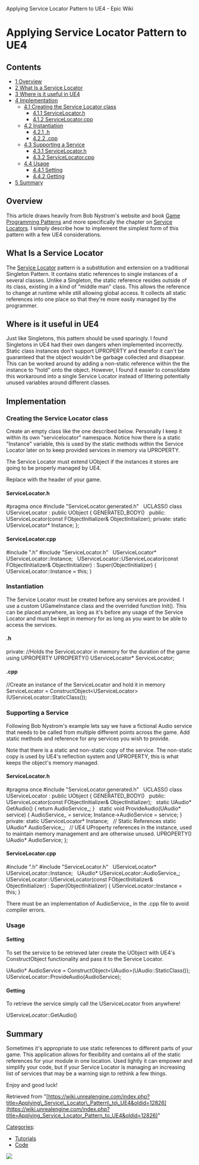 Applying Service Locator Pattern to UE4 - Epic Wiki                    

Applying Service Locator Pattern to UE4
=======================================

Contents
--------

*   [1 Overview](#Overview)
*   [2 What Is a Service Locator](#What_Is_a_Service_Locator)
*   [3 Where is it useful in UE4](#Where_is_it_useful_in_UE4)
*   [4 Implementation](#Implementation)
    *   [4.1 Creating the Service Locator class](#Creating_the_Service_Locator_class)
        *   [4.1.1 ServiceLocator.h](#ServiceLocator.h)
        *   [4.1.2 ServiceLocator.cpp](#ServiceLocator.cpp)
    *   [4.2 Instantiation](#Instantiation)
        *   [4.2.1 .h](#.h)
        *   [4.2.2 .cpp](#.cpp)
    *   [4.3 Supporting a Service](#Supporting_a_Service)
        *   [4.3.1 ServiceLocator.h](#ServiceLocator.h_2)
        *   [4.3.2 ServiceLocator.cpp](#ServiceLocator.cpp_2)
    *   [4.4 Usage](#Usage)
        *   [4.4.1 Setting](#Setting)
        *   [4.4.2 Getting](#Getting)
*   [5 Summary](#Summary)

Overview
--------

This article draws heavily from Bob Nystrom's website and book [Game Programming Patterns](http://gameprogrammingpatterns.com) and more specifically the chapter on [Service Locators](http://gameprogrammingpatterns.com/service-locator.html). I simply describe how to implement the simplest form of this pattern with a few UE4 considerations.

What Is a Service Locator
-------------------------

The [Service Locator](http://gameprogrammingpatterns.com/service-locator.html) pattern is a substitution and extension on a traditional Singleton Pattern. It contains static references to single instances of a several classes. Unlike a Singleton, the static reference resides outside of its class, existing in a kind of "middle man" class. This allows the reference to change at runtime while still allowing global access. It collects all static references into one place so that they're more easily managed by the programmer.

Where is it useful in UE4
-------------------------

Just like Singletons, this pattern should be used sparingly. I found Singletons in UE4 had their own dangers when implemented incorrectly. Static class instances don't support UPROPERTY and therefor it can't be guaranteed that the object wouldn't be garbage collected and disappear. This can be worked around by adding a non-static reference within the the instance to "hold" onto the object. However, I found it easier to consolidate this workaround into a single Service Locator instead of littering potentially unused variables around different classes.

Implementation
--------------

### Creating the Service Locator class

Create an empty class like the one described below. Personally I keep it within its own "servicelocator" namespace. Notice how there is a static "Instance" variable, this is used by the static methods within the Service Locator later on to keep provided services in memory via UPROPERTY.

The Service Locator must extend UObject if the instances it stores are going to be properly managed by UE4.

Replace <YourProject> with the header of your game.

#### ServiceLocator.h

#pragma once
#include "ServiceLocator.generated.h"
 
UCLASS()
class UServiceLocator : public UObject
{
	GENERATED\_BODY()
 
public:
	UServiceLocator(const FObjectInitializer& ObjectInitializer);
private:
	static UServiceLocator\* Instance;
};

#### ServiceLocator.cpp

#include "<YourProject>.h"
#include "ServiceLocator.h"
 
UServiceLocator\* UServiceLocator::Instance;
 
UServiceLocator::UServiceLocator(const FObjectInitializer& ObjectInitializer)
	: Super(ObjectInitializer)
{
	UServiceLocator::Instance \= this;
}

### Instantiation

The Service Locator must be created before any services are provided. I use a custom UGameInstance class and the overrided function Init(). This can be placed anywhere, as long as it's before any usage of the Service Locator and must be kept in memory for as long as you want to be able to access the services.

#### .h

private:
	//Holds the ServiceLocator in memory for the duration of the game using UPROPERTY
	UPROPERTY()
	UServiceLocator\* ServiceLocator;

#### .cpp

//Create an instance of the ServiceLocator and hold it in memory
ServiceLocator \= ConstructObject<UServiceLocator\>(UServiceLocator::StaticClass());

### Supporting a Service

Following Bob Nystrom's example lets say we have a fictional Audio service that needs to be called from multiple different points across the game. Add static methods and reference for any services you wish to provide.

Note that there is a static and non-static copy of the service. The non-static copy is used by UE4's reflection system and UPROPERTY, this is what keeps the object's memory managed.

#### ServiceLocator.h

#pragma once
#include "ServiceLocator.generated.h"
 
UCLASS()
class UServiceLocator : public UObject
{
	GENERATED\_BODY()
 
public:
	UServiceLocator(const FObjectInitializer& ObjectInitializer);
 
	static UAudio\* GetAudio() { return AudioService\_; }
 
	static void ProvideAudio(UAudio\* service)
	{
		AudioService\_ \= service;
		Instance\-\>AudioService \= service;
	}
private:
	static UServiceLocator\* Instance;
 
	// Static References
	static UAudio\* AudioService\_;
 
	// UE4 UProperty references in the instance, used to maintain memory management and are otherwise unused.
	UPROPERTY()
	UAudio\* AudioService;
};

#### ServiceLocator.cpp

#include "<YourProject>.h"
#include "ServiceLocator.h"
 
UServiceLocator\* UServiceLocator::Instance;
 
UAudio\* UServiceLocator::AudioService\_;
 
UServiceLocator::UServiceLocator(const FObjectInitializer& ObjectInitializer)
	: Super(ObjectInitializer)
{
	UServiceLocator::Instance \= this;
}

There must be an implementation of AudioService\_ in the .cpp file to avoid compiler errors.

### Usage

#### Setting

To set the service to be retrieved later create the UObject with UE4's ConstructObject functionality and pass it to the Service Locator.

UAudio\* AudioService \= ConstructObject<UAudio\>(UAudio::StaticClass());
UServiceLocator::ProvideAudio(AudioService);

#### Getting

To retrieve the service simply call the UServiceLocator from anywhere!

UServiceLocator::GetAudio()

Summary
-------

Sometimes it's appropriate to use static references to different parts of your game. This application allows for flexibility and contains all of the static references for your module in one location. Used lightly it can empower and simplify your code, but if your Service Locator is managing an increasing list of services that may be a warning sign to rethink a few things.

Enjoy and good luck!

Retrieved from "[https://wiki.unrealengine.com/index.php?title=Applying\_Service\_Locator\_Pattern\_to\_UE4&oldid=12826](https://wiki.unrealengine.com/index.php?title=Applying_Service_Locator_Pattern_to_UE4&oldid=12826)"

[Categories](/Special:Categories "Special:Categories"):

*   [Tutorials](/Category:Tutorials "Category:Tutorials")
*   [Code](/Category:Code "Category:Code")

  ![](https://tracking.unrealengine.com/track.png)